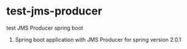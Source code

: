 # test-jms-producer
test JMS Producer spring boot
1. Spring boot application with JMS Producer for spring version 2.0.1
